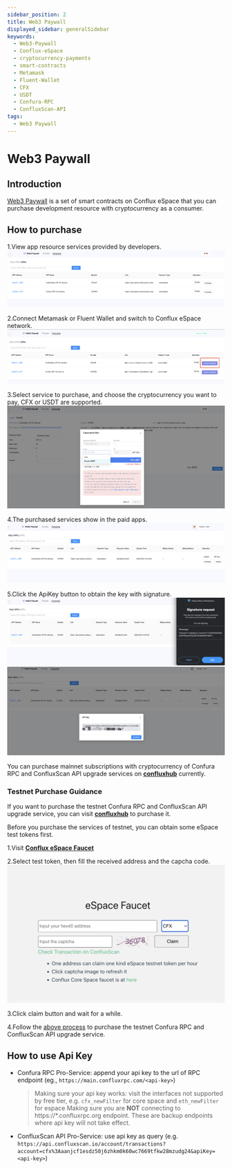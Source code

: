 ```yaml
---
sidebar_position: 2
title: Web3 Paywall
displayed_sidebar: generalSidebar
keywords:
  - Web3-Paywall
  - Conflux-eSpace
  - cryptocurrency-payments
  - smart-contracts
  - Metamask
  - Fluent-Wallet
  - CFX
  - USDT
  - Confura-RPC
  - ConfluxScan-API
tags:
  - Web3 Paywall
---
```


# Web3 Paywall

## Introduction
[Web3 Paywall](https://confluxhub.io/payment/consumer/paid-apps) is a set of smart contracts on Conflux eSpace that you can purchase development resource with cryptocurrency as a consumer.

## How to purchase

1.View app resource services provided by developers. ![applist](./img/applist.png)

2.Connect Metamask or Fluent Wallet and switch to Conflux eSpace network. ![connectwallet](./img/connectwallet.png)

3.Select service to purchase, and choose the cryptocurrency you want to pay, CFX or USDT are supported. ![purchase](./img/purchase.png)

4.The purchased services show in the paid apps. ![padlist](./img/paidlist.png)

5.Click the ApiKey button to obtain the key with signature. ![sign](./img/sign.png) ![apikey](./img/apikey.png)

You can purchase mainnet subscriptions with cryptocurrency of Confura RPC and ConfluxScan API upgrade services on [**confluxhub**](https://confluxhub.io/payment/consumer/apps) currently.

### Testnet Purchase Guidance

If you want to purchase the testnet Confura RPC and ConfluxScan API upgrade service, you can visit [**confluxhub**](https://test.confluxhub.io/payment/consumer/apps) to purchase it.

Before you purchase the services of testnet, you can obtain some eSpace test tokens first.

1.Visit [**Conflux eSpace Faucet**](https://efaucet.confluxnetwork.org/)

2.Select test token, then fill the received address and the capcha code. ![faucet](./img/faucet.png)

3.Click claim button and wait for a while.

4.Follow the [above process](#how-to-purchase) to purchase the testnet Confura RPC and ConfluxScan API upgrade service.

## How to use Api Key

- Confura RPC Pro-Service: append your api key to the url of RPC endpoint (eg., `https://main.confluxrpc.com/<api-key>`)

  > Making sure your api key works: visit the interfaces not supported by free tier, e.g. `cfx_newFilter` for core space and `eth_newFilter` for espace Making sure you are **NOT** connecting to https://*.confluxrpc.org endpoint. These are backup endpoints where api key will not take effect.

- ConfluxScan API Pro-Service: use api key as query (e.g. `https://api.confluxscan.io/account/transactions?account=cfx%3Aaanjcf1esdz50j6zhkm0k60wc7669tfkw28mzudg24&apiKey=<api-key>`)
